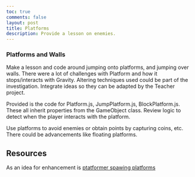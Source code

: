```yaml
---
toc: true
comments: false
layout: post
title: Platforms
description: Provide a lesson on enemies.
---
```


### Platforms and Walls
Make a lesson and code around jumping onto platforms, and jumping over walls.  There were a lot of challenges with Platform and how it stops/interacts with Gravity.  Altering techniques used could be part of the investigation.  Integrate ideas so they can be adapted by the Teacher project. 

Provided is the code for Platform.js, JumpPlatform.js, BlockPlatform.js.   These all inherit properties from the GameObject class.  Review logic to detect when the player interacts with the platform.

Use platforms to avoid enemies or obtain points by capturing coins, etc.  There could be advancements like floating platforms.  

## Resources
As an idea for enhancement is 
[ptatformer spawing platforms](https://www.google.com/search?q=ptatformer+spawing+platforms&oq=ptatformer+spawing+platforms&gs_lcrp=EgZjaHJvbWUyBggAEEUYOTIJCAEQIRgKGKAB0gEJMTQxMjRqMWo5qAIAsAIA&sourceid=chrome&ie=UTF-8)